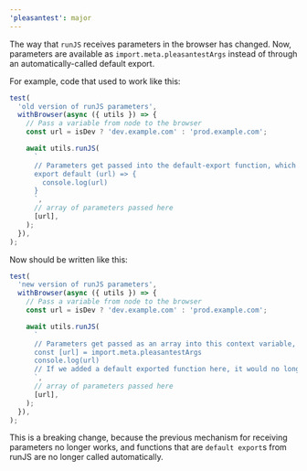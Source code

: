 ```yaml
---
'pleasantest': major
---
```


The way that `runJS` receives parameters in the browser has changed. Now, parameters are available as `import.meta.pleasantestArgs` instead of through an automatically-called default export.

For example, code that used to work like this:

```js
test(
  'old version of runJS parameters',
  withBrowser(async ({ utils }) => {
    // Pass a variable from node to the browser
    const url = isDev ? 'dev.example.com' : 'prod.example.com';

    await utils.runJS(
      `
      // Parameters get passed into the default-export function, which is called automatically
      export default (url) => {
        console.log(url)
      }
      `,
      // array of parameters passed here
      [url],
    );
  }),
);
```

Now should be written like this:

```js
test(
  'new version of runJS parameters',
  withBrowser(async ({ utils }) => {
    // Pass a variable from node to the browser
    const url = isDev ? 'dev.example.com' : 'prod.example.com';

    await utils.runJS(
      `
      // Parameters get passed as an array into this context variable, and we can destructure them
      const [url] = import.meta.pleasantestArgs
      console.log(url)
      // If we added a default exported function here, it would no longer be automatically called.
      `,
      // array of parameters passed here
      [url],
    );
  }),
);
```

This is a breaking change, because the previous mechanism for receiving parameters no longer works, and functions that are `default export`s from runJS are no longer called automatically.
